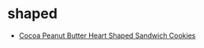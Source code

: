 # shaped

 * [Cocoa Peanut Butter Heart Shaped Sandwich Cookies](index/c/cocoa-peanut-butter-heart-shaped-sandwich-cookies-100494.json)
